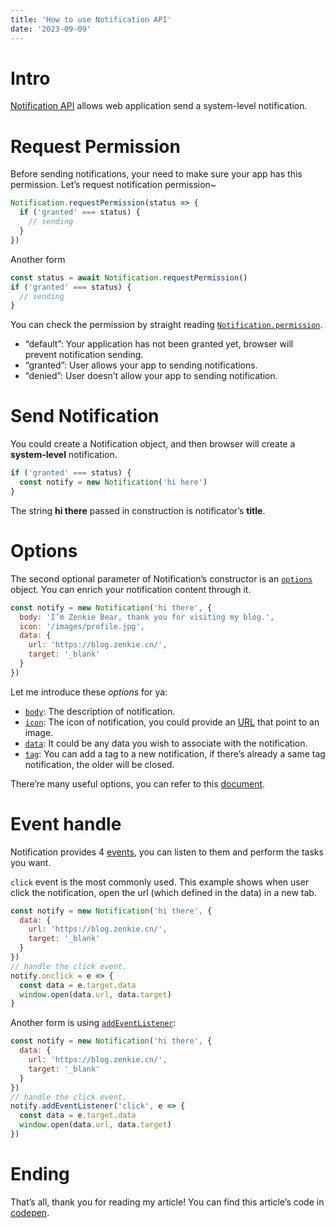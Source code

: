 ```yaml
---
title: 'How to use Notification API'
date: '2023-09-09'
---
```


# Intro

[Notification API](https://developer.mozilla.org/en-US/docs/Web/API/Notifications_API) allows web application send a system-level notification.

# Request Permission

Before sending notifications, your need to make sure your app has this permission.
Let’s request notification permission~

```javascript
Notification.requestPermission(status => {
  if ('granted' === status) {
    // sending
  }
})
```

Another form

```javascript
const status = await Notification.requestPermission()
if ('granted' === status) {
  // sending
}
```

You can check the permission by straight reading [`Notification.permission`](https://developer.mozilla.org/en-US/docs/Web/API/Notification/permission_static).

- “default”: Your application has not been granted yet, browser will prevent notification sending.
- “granted”: User allows your app to sending notifications.
- “denied”: User doesn’t allow your app to sending notification.

# Send Notification

You could create a Notification object, and then browser will create a **system-level** notification.

```javascript
if ('granted' === status) {
  const notify = new Notification('hi here')
}
```

The string **hi there** passed in construction is notificator’s **title**.

# Options

The second optional parameter of Notification’s constructor is an [`options`](https://developer.mozilla.org/en-US/docs/Web/API/Notification/Notification) object. You can enrich your notification content through it.

```javascript
const notify = new Notification('hi there', {
  body: 'I’m Zenkie Bear, thank you for visiting my blog.',
  icon: '/images/profile.jpg',
  data: {
    url: 'https://blog.zenkie.cn/',
    target: '_blank'
  }
})
```

Let me introduce these _options_ for ya:

- [`body`](https://developer.mozilla.org/en-US/docs/Web/API/Notification/body): The description of notification.
- [`icon`](https://developer.mozilla.org/en-US/docs/Web/API/Notification/icon): The icon of notification, you could provide an [URL](https://developer.mozilla.org/en-US/docs/Web/API/URL) that point to an image.
- [`data`](https://developer.mozilla.org/en-US/docs/Web/API/Notification/data): It could be any data you wish to associate with the notification.
- [`tag`](): You can add a tag to a new notification, if there’s already a same tag notification, the older will be closed.

There’re many useful options, you can refer to this [document](https://developer.mozilla.org/en-US/docs/Web/API/Notification/dir).

# Event handle

Notification provides 4 [events](https://developer.mozilla.org/en-US/docs/Web/API/Notification#events), you can listen to them and perform the tasks you want.

`click` event is the most commonly used. This example shows when user click the notification, open the url (which defined in the data) in a new tab.

```javascript
const notify = new Notification('hi there', {
  data: {
    url: 'https://blog.zenkie.cn/',
    target: '_blank'
  }
})
// handle the click event.
notify.onclick = e => {
  const data = e.target.data
  window.open(data.url, data.target)
}
```

Another form is using [`addEventListener`](https://developer.mozilla.org/en-US/docs/Web/API/EventTarget/addEventListener):

```javascript
const notify = new Notification('hi there', {
  data: {
    url: 'https://blog.zenkie.cn/',
    target: '_blank'
  }
})
// handle the click event.
notify.addEventListener('click', e => {
  const data = e.target.data
  window.open(data.url, data.target)
})
```

# Ending

That’s all, thank you for reading my article!
You can find this article’s code in [codepen](https://codepen.io/zenkie/pen/MWZjMej).
